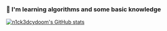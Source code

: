 ### 🌱 I'm learning algorithms and some basic knowledge

[![n1ck3dcydoom's GitHub stats](https://github-readme-stats.vercel.app/api?username=n1ck3dcydoom&theme=dracula)](https://github.com/anuraghazra/github-readme-stats)

<!--
**n1ck3dcydoom/n1ck3dcydoom** is a ✨ _special_ ✨ repository because its `README.md` (this file) appears on your GitHub profile.

Here are some ideas to get you started:

- 🔭 I’m currently working on ...
- 🌱 I’m currently learning ...
- 👯 I’m looking to collaborate on ...
- 🤔 I’m looking for help with ...
- 💬 Ask me about ...
- 📫 How to reach me: ...
- 😄 Pronouns: ...
- ⚡ Fun fact: ...
-->
